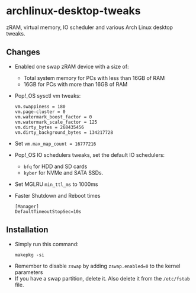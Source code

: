 # archlinux-desktop-tweaks
zRAM, virtual memory, IO scheduler and various Arch Linux desktop tweaks.

## Changes
  * Enabled one swap zRAM device with a size of:
    * Total system memory for PCs with less than 16GB of RAM
    * 16GB for PCs with more than 16GB of RAM
    
  * Pop!_OS sysctl vm tweaks:
    ```Shell
    vm.swappiness = 180
    vm.page-cluster = 0
    vm.watermark_boost_factor = 0
    vm.watermark_scale_factor = 125
    vm.dirty_bytes = 268435456
    vm.dirty_background_bytes = 134217728
    ```
  * Set `vm.max_map_count = 16777216`
  * Pop!_OS IO schedulers tweaks, set the default IO schedulers:
    * `bfq` for HDD and SD cards
    * `kyber` for NVMe and SATA SSDs.
  * Set MGLRU `min_ttl_ms` to 1000ms
  * Faster Shutdown and Reboot times
    ```
    [Manager]
    DefaultTimeoutStopSec=10s
    ```

## Installation
  * Simply run this command:
    ```
    makepkg -si
    ```
  * Remember to disable `zswap` by adding `zswap.enabled=0` to the kernel parameters
  * If you have a swap partition, delete it. Also delete it from the `/etc/fstab` file.
